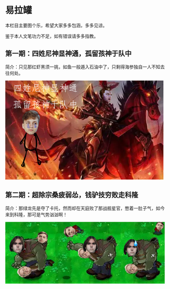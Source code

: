 # 易拉罐

本栏目主要图个乐，希望大家多多包涵，多多见谅。

鉴于本人文笔功力不足，如有错误请多多指教。

## 第一期：四姓尼神显神通，孤留孩神于队中

简介：只见那红虾黑须一挑，如鱼一般遁入石油中了，只剩得海参独自一人不知去往何处。

[![](images/criticism/niko.webp '说好要打一辈子的NM CS')](cr_niko.md)

## 第二期：超除宗桑疲弱怂，钱驴技穷败走科隆

简介：那绿龙先是夺了卡托，然而却在天庭败了那战舰星官，憋着一肚子气，如今来到科隆，那可是气势汹汹啊！

[![](images/criticism/p1ro.png '我润了，小洞你保重')](cr_donk.md)